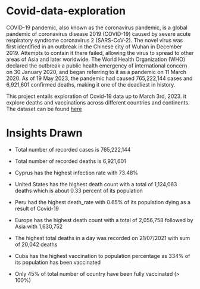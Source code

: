 # Covid-data-exploration
COVID-19 pandemic, also known as the coronavirus pandemic, is a global pandemic of coronavirus disease 2019 (COVID-19) caused by severe acute respiratory syndrome coronavirus 2 (SARS-CoV-2). The novel virus was first identified in an outbreak in the Chinese city of Wuhan in December 2019. Attempts to contain it there failed, allowing the virus to spread to other areas of Asia and later worldwide. The World Health Organization (WHO) declared the outbreak a public health emergency of international concern on 30 January 2020, and began referring to it as a pandemic on 11 March 2020. As of 19 May 2023, the pandemic had caused 765,222,144 cases and 6,921,601 confirmed deaths, making it one of the deadliest in history.

This project entails exploration of Covid-19 data  up to  March 3rd, 2023.  it explore deaths and vaccinations  across different countries and continents. 
The dataset can be found [here](https://ourworldindata.org/covid-deaths)

# Insights Drawn
+ Total number of recorded cases is 765,222,144

+ Total number of recorded deaths is 6,921,601

+ Cyprus has the highest infection rate with 73.48% 

* United States has the highest death count with a total of 1,124,063 deaths which is about 0.33 percent of its population

+ Peru had the highest death_rate with 0.65% of its population dying as a result of Covid-19

+ Europe has the highest death count with a total of 2,056,758 followed by Asia with 1,630,752

+ The highest total deaths in a day was recorded on 21/07/2021 with sum of 20,042 deaths

+ Cuba has the highest vaccination to population percentage as 334% of its population has been vaccinated

+ Only 45% of total number of country have been fully vaccinated (> 100%)
